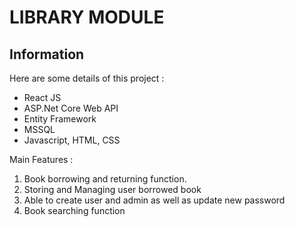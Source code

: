 # LIBRARY MODULE

## Information
Here are some details of this project :
- React JS
- ASP.Net Core Web API
- Entity Framework
- MSSQL
- Javascript, HTML, CSS

Main Features :
1. Book borrowing and returning function.
2. Storing and Managing user borrowed book
3. Able to create user and admin as well as update new password
4. Book searching function
   
